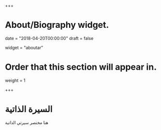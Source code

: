 +++
# About/Biography widget.

date = "2018-04-20T00:00:00"
draft = false

widget = "aboutar"

# Order that this section will appear in.
weight = 1

+++

# السيرة الذاتية

هنا مختصر سيرتي الذاتية